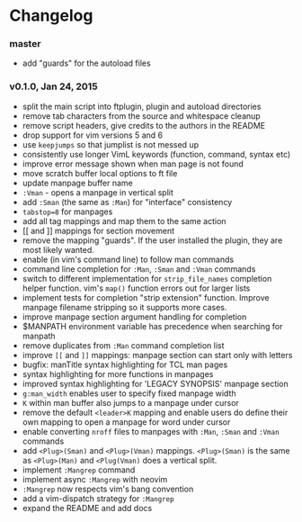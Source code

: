 # Changelog

### master

- add "guards" for the autoload files

### v0.1.0, Jan 24, 2015

- split the main script into ftplugin, plugin and autoload directories
- remove tab characters from the source and whitespace cleanup
- remove script headers, give credits to the authors in the README
- drop support for vim versions 5 and 6
- use `keepjumps` so that jumplist is not messed up
- consistently use longer VimL keywords (function, command, syntax etc)
- improve error message shown when man page is not found
- move scratch buffer local options to ft file
- update manpage buffer name
- `:Vman` - opens a manpage in vertical split
- add `:Sman` (the same as `:Man`) for "interface" consistency
- `tabstop=8` for manpages
- add all tag mappings and map them to the same action
- [[ and ]] mappings for section movement
- remove the mapping "guards". If the user installed the plugin, they are most
  likely wanted.
- enable <bar> (in vim's command line) to follow man commands
- command line completion for `:Man`, `:Sman` and `:Vman` commands
- switch to different implementation for `strip_file_names` completion helper
  function. vim's `map()` function errors out for larger lists
- implement tests for completion "strip extension" function. Improve manpage
  filename stripping so it supports more cases.
- improve manpage section argument handling for completion
- $MANPATH environment variable has precedence when searching for manpath
- remove duplicates from `:Man` command completion list
- improve `[[` and `]]` mappings: manpage section can start only with letters
- bugfix: manTitle syntax highlighting for TCL man pages
- syntax highlighting for more functions in manpages
- improved syntax highlighting for 'LEGACY SYNOPSIS' manpage section
- `g:man_width` enables user to specify fixed manpage width
- `K` within man buffer also jumps to a manpage under cursor
- remove the default `<leader>K` mapping and enable users do define their own
  mapping to open a manpage for word under cursor
- enable converting `nroff` files to manpages with `:Man`, `:Sman` and `:Vman`
  commands
- add `<Plug>(Sman)` and `<Plug>(Vman)` mappings. `<Plug>(Sman)` is the same as
  `<Plug>(Man)` and `<Plug(Vman)` does a vertical split.
- implement `:Mangrep` command
- implement async `:Mangrep` with neovim
- `:Mangrep` now respects vim's bang convention
- add a vim-dispatch strategy for `:Mangrep`
- expand the README and add docs
